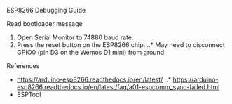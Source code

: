 ESP8266 Debugging Guide

Read bootloader message
1. Open Serial Monitor to 74880 baud rate.
2. Press the reset button on the ESP8266 chip.
..* May need to disconnect GPIO0 (pin D3 on the Wemos D1 mini) from ground

References
* https://arduino-esp8266.readthedocs.io/en/latest/
..* https://arduino-esp8266.readthedocs.io/en/latest/faq/a01-espcomm_sync-failed.html
* ESPTool 